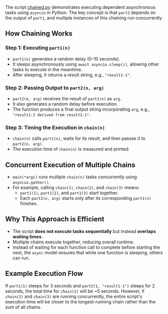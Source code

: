 The script [chained.py](./chained.py) demonstrates executing dependent asynchronous tasks using `asyncio` in Python. The key concept is that `part2` depends on the output of `part1`, and multiple instances of this chaining run concurrently.

## How Chaining Works

### Step 1: Executing `part1(n)`
- `part1(n)` generates a random delay (0–10 seconds).
- It sleeps asynchronously using `await asyncio.sleep(i)`, allowing other tasks to execute in the meantime.
- After sleeping, it returns a result string, e.g., `"result1-1"`.

### Step 2: Passing Output to `part2(n, arg)`
- `part2(n, arg)` receives the result of `part1(n)` as `arg`.
- It also generates a random delay before execution.
- The function produces a final output string incorporating `arg`, e.g., `"result1-2 derived from result1-1"`.

### Step 3: Timing the Execution in `chain(n)`
- `chain(n)` calls `part1(n)`, waits for its result, and then passes it to `part2(n, arg)`.
- The execution time of `chain(n)` is measured and printed.

## Concurrent Execution of Multiple Chains
- `main(*args)` runs multiple `chain(n)` tasks concurrently using `asyncio.gather()`.
- For example, calling `chain(1)`, `chain(2)`, and `chain(3)` means:
  - `part1(1)`, `part1(2)`, and `part1(3)` start together.
  - Each `part2(n, arg)` starts only after its corresponding `part1(n)` finishes.
  
## Why This Approach is Efficient
- The script **does not execute tasks sequentially** but instead **overlaps waiting times**.
- Multiple chains execute together, reducing overall runtime.
- Instead of waiting for each function call to complete before starting the next, the `async` model ensures that while one function is sleeping, others can run.

## Example Execution Flow
If `part1(1)` sleeps for 3 seconds and `part2(1, "result1-1")` sleeps for 2 seconds, the total time for `chain(1)` will be ~5 seconds. However, if `chain(2)` and `chain(3)` are running concurrently, the entire script's execution time will be closer to the longest-running chain rather than the sum of all chains.